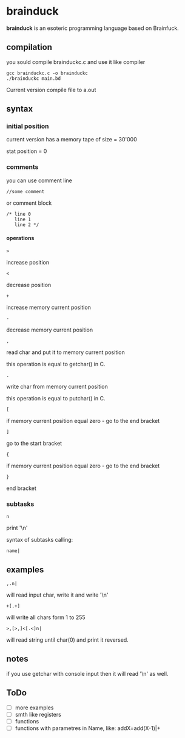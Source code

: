 # brainduck
 
<b>brainduck</b> is an esoteric programming language based on Brainfuck. 

## compilation

you sould compile brainduckc.c and use it like compiler 

```shell
gcc brainduckc.c -o brainduckc
./brainduckc main.bd
```

Current version compile file to a.out

## syntax

### initial position

current version has a memory tape of size = 30'000

stat position = 0

### comments

you can use comment line 
```
//some comment
```
or comment block
```
/* line 0
   line 1
   line 2 */
```

#### operations

```
>
```
increase position
```
<
```
decrease position
```
+
```
increase memory current position
```
-
```
decrease memory current position
```
,
```
read char and put it to memory current position

this operation is equal to getchar() in C.
```
.
```
write char from memory current position

this operation is equal to putchar() in C.
```
[
```
if memory current position equal zero - go to the end bracket 
```
]
```
go to the start bracket
```
{
```
if memory current position equal zero - go to the end bracket 
```
}
```
end bracket

### subtasks

```
n
```
print '\n'

syntax of subtasks calling:
```
name|
```

## examples

```
,.n|
```
will read input char, write it and write '\n'

```
+[.+]
```
will write all chars form 1 to 255

```
>,[>,]<[.<]n|
```

will read string until char(0) and print it reversed. 

## notes

if you use getchar with console input then it will read '\n' as well.

## ToDo

- [ ] more examples
- [ ] smth like registers 
- [ ] functions 
- [ ] functions with parametres in Name, like: addX=add(X-1)|+
